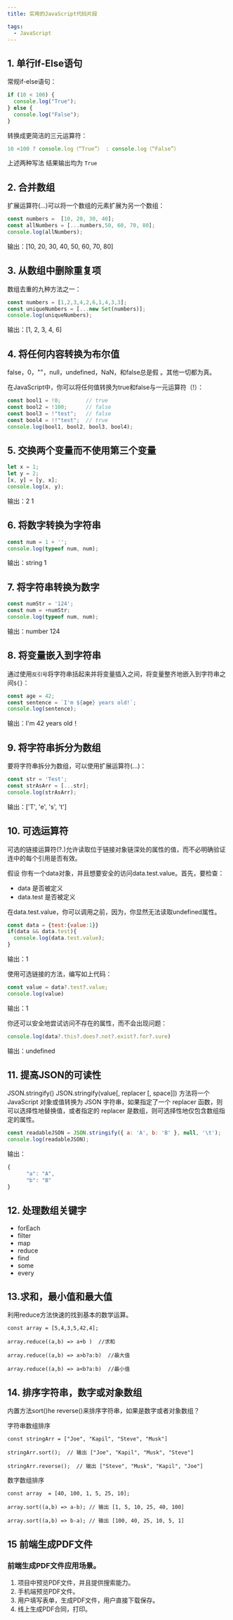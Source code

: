 ```yaml
---
title: 实用的JavaScript代码片段

tags:
  - JavaScript
---
```

## 1. 单行If-Else语句
常规if-else语句：
```javascript
if (10 < 100) {
  console.log("True");
} else {
  console.log("False");
}
```
转换成更简洁的三元运算符：
```javascript
10 <100 ? console.log（“True”） : console.log（“False”）
```
上述两种写法 结果输出均为 `True`

## 2. 合并数组
扩展运算符(...)可以将一个数组的元素扩展为另一个数组：
```javascript
const numbers =  [10, 20, 30, 40];
const allNumbers = [...numbers,50, 60, 70, 80];
console.log(allNumbers);
```
输出：[10, 20, 30, 40, 50, 60, 70, 80]

## 3. 从数组中删除重复项
数组去重的九种方法之一：
```javascript
const numbers = [1,2,3,4,2,6,1,4,3,3];
const uniqueNumbers = [...new Set(numbers)];
console.log(uniqueNumbers);
```
输出：[1, 2, 3, 4, 6]

## 4. 将任何内容转换为布尔值
false，0，""，null，undefined，NaN，和false总是假 。其他一切都为真。

在JavaScript中，你可以将任何值转换为true和false与一元运算符（!）：
```javascript
const bool1 = !0;        // true
const bool2 = !100;      // false
const bool3 = !"test";   // false
const bool4 = !!"test";  // true
console.log(bool1, bool2, bool3, bool4);
```

## 5. 交换两个变量而不使用第三个变量
```javascript
let x = 1;
let y = 2;
[x, y] = [y, x];
console.log(x, y);
```
输出：2 1

## 6. 将数字转换为字符串
```javascript
const num = 1 + '';
console.log(typeof num, num);
```
输出：string 1

## 7. 将字符串转换为数字
```javascript
const numStr = '124';
const num = +numStr;
console.log(typeof num, num);
```
输出：number 124

## 8. 将变量嵌入到字符串
通过使用`反引号`将字符串括起来并将变量插入之间，将变量整齐地嵌入到字符串之间`${}`：
```javascript
const age = 42;
const sentence = `I'm ${age} years old!`;
console.log(sentence);
```
输出：I'm 42 years old！

## 9. 将字符串拆分为数组
要将字符串拆分为数组，可以使用扩展运算符(...)：
```javascript
const str = 'Test';
const strAsArr = [...str];
console.log(strAsArr);
```
输出：['T', 'e', 's', 't']

## 10. 可选运算符
可选的链接运算符(?.)允许读取位于链接对象链深处的属性的值，而不必明确验证连中的每个引用是否有效。

假设 你有一个data对象，并且想要安全的访问data.test.value。首先，要检查：

* data 是否被定义
* data.test 是否被定义

在data.test.value，你可以调用之前，因为，你显然无法读取undefined属性。
```javascript
const data = {test:{value:1}}
if(data && data.test){
  console.log(data.test.value);
}
```
输出：1

使用可选链接的方法，编写如上代码：
```javascript
const value = data?.test?.value;
console.log(value)
```
输出：1

你还可以安全地尝试访问不存在的属性，而不会出现问题：
```javascript
console.log(data?.this?.does?.not?.exist?.for?.sure)
```
输出：undefined

## 11. 提高JSON的可读性
JSON.stringify() JSON.stringify(value[, replacer [, space]]) 方法将一个 JavaScript 对象或值转换为 JSON 字符串，如果指定了一个 replacer 函数，则可以选择性地替换值，或者指定的 replacer 是数组，则可选择性地仅包含数组指定的属性。
```javascript
const readableJSON = JSON.stringify({ a: 'A', b: 'B' }, null, '\t');
console.log(readableJSON);
```
输出：
```javascript
{
      "a": "A",
      "b": "B"
}
```
## 12. 处理数组关键字
* forEach
* filter
* map
* reduce
* find
* some
* every

## 13.求和，最小值和最大值

利用reduce方法快速的找到基本的数学运算。

```
const array = [5,4,3,5,42,4];

array.reduce((a,b) => a+b )  //求和

array.reduce((a,b) => a>b?a:b)  //最大值

array.reduce((a,b) => a<b?a:b)  //最小值
```

## 14. 排序字符串，数字或对象数组

内置方法sort()he reverse()来排序字符串，如果是数字或者对象数组？

字符串数组排序

```
const stringArr = ["Joe", "Kapil", "Steve", "Musk"]

stringArr.sort();  // 输出 ["Joe", "Kapil", "Musk", "Steve"]

stringArr.reverse();  // 输出 ["Steve", "Musk", "Kapil", "Joe"]
```

数字数组排序

```
const array  = [40, 100, 1, 5, 25, 10];

array.sort((a,b) => a-b); // 输出 [1, 5, 10, 25, 40, 100]

array.sort((a,b) => b-a); // 输出 [100, 40, 25, 10, 5, 1]
```

## 15 前端生成PDF文件

### 前端生成PDF文件应用场景。
1. 项目中预览PDF文件，并且提供搜索能力。
2. 手机端预览PDF文件。
3. 用户填写表单，生成PDF文件，用户直接下载保存。
4. 线上生成PDF合同，打印。













